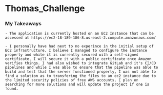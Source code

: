 # Thomas_Challenge


### My Takeaways
    - The application is currently hosted on an EC2 Instance that can be accessed at https://ec2-18-189-186-8.us-east-2.compute.amazonaws.com/

    - I personally have had next to no experince in the initial setup of EC2 infrastructure. I believe I managed to configure the instance properly and while it is currently secured with a self-signed certificate, I will secure it with a public certificate once Amazon verifies things. I had also wished to integrate GitLab and it's CI/CD pipelines and while I was able to ensure that the pipeline was able to build and test that the server functioned properly, I was not able to find a solution as to transfering the files to an ec2 instance due to the limited security policies of free AWS accounts. I plan on searching for more solutions and will update the project if one is found.
 